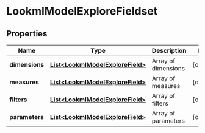 # LookmlModelExploreFieldset

## Properties
Name | Type | Description | Notes
------------ | ------------- | ------------- | -------------
**dimensions** | [**List&lt;LookmlModelExploreField&gt;**](LookmlModelExploreField.md) | Array of dimensions |  [optional]
**measures** | [**List&lt;LookmlModelExploreField&gt;**](LookmlModelExploreField.md) | Array of measures |  [optional]
**filters** | [**List&lt;LookmlModelExploreField&gt;**](LookmlModelExploreField.md) | Array of filters |  [optional]
**parameters** | [**List&lt;LookmlModelExploreField&gt;**](LookmlModelExploreField.md) | Array of parameters |  [optional]
